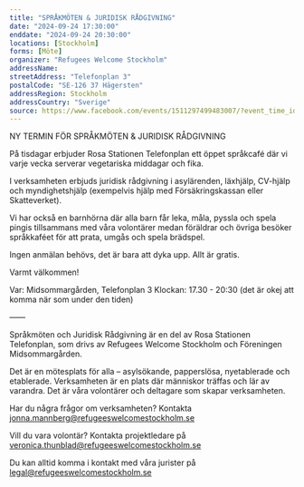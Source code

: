 ```yaml
---
title: "SPRÅKMÖTEN & JURIDISK RÅDGIVNING"
date: "2024-09-24 17:30:00"
enddate: "2024-09-24 20:30:00"
locations: [Stockholm]
forms: [Möte]
organizer: "Refugees Welcome Stockholm"
addressName: 
streetAddress: "Telefonplan 3"
postalCode: "SE-126 37 Hägersten"
addressRegion: Stockholm
addressCountry: "Sverige"
source: https://www.facebook.com/events/1511297499483007/?event_time_id=1511297549483002
---
```

NY TERMIN FÖR SPRÅKMÖTEN & JURIDISK RÅDGIVNING

På tisdagar erbjuder Rosa Stationen Telefonplan ett öppet språkcafé där vi varje vecka serverar vegetariska middagar och fika.

I verksamheten erbjuds juridisk rådgivning i asylärenden, läxhjälp, CV-hjälp och myndighetshjälp (exempelvis hjälp med Försäkringskassan eller Skatteverket).

Vi har också en barnhörna där alla barn får leka, måla, pyssla och spela pingis tillsammans med våra volontärer medan föräldrar och övriga besöker språkkaféet för att prata, umgås och spela brädspel.

Ingen anmälan behövs, det är bara att dyka upp. Allt är gratis. 

Varmt välkommen!

Var: Midsommargården, Telefonplan 3
Klockan: 17.30 - 20:30 (det är okej att komma när som under den tiden)

——

Språkmöten och Juridisk Rådgivning är en del av Rosa Stationen Telefonplan, som drivs av Refugees Welcome Stockholm och Föreningen Midsommargården.

Det är en mötesplats för alla – asylsökande, papperslösa, nyetablerade och etablerade. Verksamheten är en plats där människor träffas och lär av varandra. Det är våra volontärer och deltagare som skapar verksamheten. 

Har du några frågor om verksamheten?
Kontakta jonna.mannberg@refugeeswelcomestockholm.se

Vill du vara volontär?
Kontakta projektledare på veronica.thunblad@refugeeswelcomestockholm.se 

Du kan alltid komma i kontakt med våra jurister på legal@refugeeswelcomestockholm.se